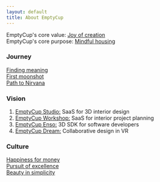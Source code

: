 ```yaml
---
layout: default
title: About EmptyCup
---
```


EmptyCup's core value: [Joy of creation](/about/joy-of-creation/)<br>
EmptyCup's core purpose: [Mindful housing](/about/mindful-housing/)<br>


### Journey

[Finding meaning](/about/finding-meaning/)<br>
[First moonshot](/about/first-moonshot/)<br>
[Path to Nirvana](/about/path-to-nirvana/)<br>


### Vision

1. [EmptyCup Studio:](/about/emptycup-studio) SaaS for 3D interior design<br>
2. [EmptyCup Workshop:](/about/emptycup-bazaar) SaaS for interior project planning<br>
3. [EmptyCup Enso:](/about/emptycup-enso) 3D SDK for software developers<br>
4. [EmptyCup Dream:](/about/emptycup-dream) Collaborative design in VR



### Culture

[Happiness for money](/about/happiness-for-money)<br>
[Pursuit of excellence](/about/pursuit-of-excellence)<br>
[Beauty in simplicity](/about/simple-and-beautiful)<br>
